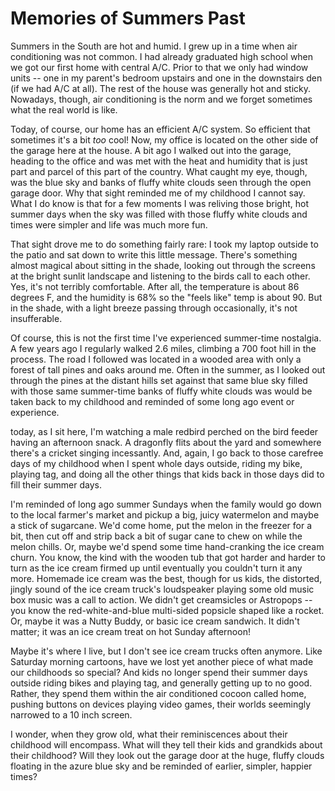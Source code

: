 # Memories of Summers Past

Summers in the South are hot and humid. I grew up in a time when air conditioning was not common. I had already graduated high school when we got our first home with central A/C. Prior to that we only had window units -- one in my parent's bedroom upstairs and one in the downstairs den (if we had A/C at all). The rest of the house was generally hot and sticky. Nowadays, though, air conditioning is the norm and we forget sometimes what the real world is like. 

Today, of course, our home has an efficient A/C system. So efficient that sometimes it's a bit *too* cool! Now, my office is located on the other side of the garage here at the house. A bit ago I walked out into the garage, heading to the office and was met with the heat and humidity that is just part and parcel of this part of the country. What caught my eye, though, was the blue sky and banks of fluffy white clouds seen through the open garage door. Why that sight reminded me of my childhood I cannot say. What I do know is that for a few moments I was reliving those bright, hot summer days when the sky was filled with those fluffy white clouds and times were simpler and life was much more fun. 

That sight drove me to do something fairly rare: I took my laptop outside to the patio and sat down to write this little message. There's something almost magical about sitting in the shade, looking out through the screens at the bright sunlit landscape and listening to the birds call to each other.  Yes, it's not terribly comfortable. After all, the temperature is about 86 degrees F, and the humidity is 68% so the "feels like" temp is about 90. But in the shade, with a light breeze passing through occasionally, it's not insufferable.

Of course, this is not the first time I've experienced summer-time nostalgia. A few years ago I regularly walked 2.6 miles, climbing a 700 foot hill in the process. The road I followed was located in a wooded area with only a forest of tall pines and oaks around me. Often in the summer, as I looked out through the pines at the distant hills set against that same blue sky filled with those same summer-time banks of fluffy white clouds was would be taken back to my childhood and reminded of some long ago event or experience. 

today, as I sit here, I'm watching a male redbird perched on the bird feeder having an afternoon snack. A dragonfly flits about the yard and somewhere there's a cricket singing incessantly. And, again, I go back to those carefree days of my childhood when I spent whole days outside, riding my bike, playing tag, and doing all the other things that kids back in those days did to fill their summer days. 

I'm reminded of long ago summer Sundays when the family would go down to the local farmer's market and pickup a big, juicy watermelon and maybe a stick of sugarcane.  We'd come home, put the melon in the freezer for a bit, then cut off and strip back a bit of sugar cane to chew on while the melon chills.
Or, maybe we'd spend some time hand-cranking the ice cream churn. You know, the kind with the wooden tub that got harder and harder to turn as the ice cream firmed up until eventually you couldn't turn it any more. Homemade ice cream was the best, though for us kids, the distorted, jingly sound of the ice cream truck's loudspeaker playing some old music box music was a call to action. We didn't get creamsicles or Astropops -- you know the red-white-and-blue multi-sided popsicle shaped like a rocket. Or, maybe it was a Nutty Buddy, or basic ice cream sandwich.  It didn't matter; it was an ice cream treat on hot Sunday afternoon!

Maybe it's where I live, but I don't see ice cream trucks often anymore.  Like Saturday morning cartoons, have we lost yet another piece of what made our childhoods so special? And kids no longer spend their summer days outside riding bikes and playing tag, and generally getting up to no good. Rather, they spend them within the air conditioned cocoon called home, pushing buttons on devices playing video games, their worlds seemingly narrowed to a 10 inch screen. 

I wonder, when they grow old, what their reminiscences about their childhood will encompass. What will they tell their kids and grandkids about their childhood?  Will they look out the garage door at the huge, fluffy clouds floating in the azure blue sky and be reminded of earlier, simpler, happier times?
